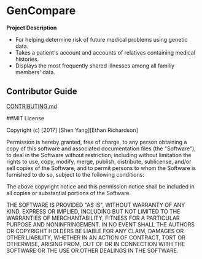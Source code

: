 # GenCompare  

__Project Description__  
  + For helping determine risk of future medical problems using genetic data.  
  + Takes a patient's account and accounts of relatives containing medical histories.  
  + Displays the most frequently shared illnesses among all familiy members' data.  
  
## Contributor Guide  
[CONTRIBUTING.md](https://github.com/ethanx94/ReactHackIL/blob/master/CONTRIBUTING.md)

##MIT License

Copyright (c) [2017] [Shen Yang][Ethan Richardson]

Permission is hereby granted, free of charge, to any person obtaining a copy
of this software and associated documentation files (the "Software"), to deal
in the Software without restriction, including without limitation the rights
to use, copy, modify, merge, publish, distribute, sublicense, and/or sell
copies of the Software, and to permit persons to whom the Software is
furnished to do so, subject to the following conditions:

The above copyright notice and this permission notice shall be included in all
copies or substantial portions of the Software.

THE SOFTWARE IS PROVIDED "AS IS", WITHOUT WARRANTY OF ANY KIND, EXPRESS OR
IMPLIED, INCLUDING BUT NOT LIMITED TO THE WARRANTIES OF MERCHANTABILITY,
FITNESS FOR A PARTICULAR PURPOSE AND NONINFRINGEMENT. IN NO EVENT SHALL THE
AUTHORS OR COPYRIGHT HOLDERS BE LIABLE FOR ANY CLAIM, DAMAGES OR OTHER
LIABILITY, WHETHER IN AN ACTION OF CONTRACT, TORT OR OTHERWISE, ARISING FROM,
OUT OF OR IN CONNECTION WITH THE SOFTWARE OR THE USE OR OTHER DEALINGS IN THE
SOFTWARE.
